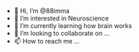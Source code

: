 - 👋 Hi, I’m @88imma
- 👀 I’m interested in Neuroscience 
- 🌱 I’m currently learning how brain works  
- 💞️ I’m looking to collaborate on ...
- 📫 How to reach me ...

<!---
88imma/88imma is a ✨ special ✨ repository because its `README.md` (this file) appears on your GitHub profile.
You can click the Preview link to take a look at your changes.
--->
